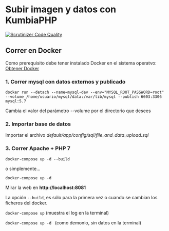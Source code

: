 Subir imagen y datos con KumbiaPHP
======

[![Scrutinizer Code Quality](https://scrutinizer-ci.com/g/henrystivens/upload-image-and-data/badges/quality-score.png?b=master)](https://scrutinizer-ci.com/g/henrystivens/upload-image-and-data/?branch=master)

## Correr en Docker

Como prerequisito debe tener instalado Docker en el sistema operatvo: [Obtener Docker](https://www.docker.com/products/overview)

### 1. Correr mysql con datos externos y publicado

``
docker run --detach --name=mysql-dev --env="MYSQL_ROOT_PASSWORD=root" --volume /home/usuario/mysql/data:/var/lib/mysql --publish 6603:3306 mysql:5.7
``

Cambia el valor del parámetro --volume por el directorio que desees

### 2. Importar base de datos

Importar el archivo *default/app/config/sql/file_and_data_upload.sql*

### 3. Correr Apache + PHP 7

``
docker-compose up -d --build
``

o simplemente...

``
docker-compose up -d
``

Mirar la web en **http://localhost:8081**

La opción ``--build``, es sólo para la primera vez o cuando se cambian los ficheros del docker.

``docker-compose up`` (muestra el log en la terminal)

``docker-compose up -d `` (como demonio, sin datos en la terminal)
